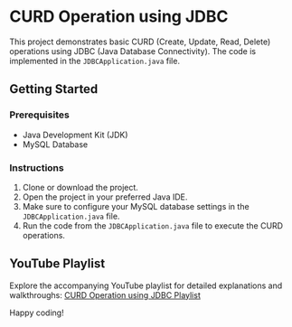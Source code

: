 # CURD Operation using JDBC

This project demonstrates basic CURD (Create, Update, Read, Delete) operations using JDBC (Java Database Connectivity). The code is implemented in the `JDBCApplication.java` file.

## Getting Started

### Prerequisites
- Java Development Kit (JDK)
- MySQL Database

### Instructions
1. Clone or download the project.
2. Open the project in your preferred Java IDE.
3. Make sure to configure your MySQL database settings in the `JDBCApplication.java` file.
4. Run the code from the `JDBCApplication.java` file to execute the CURD operations.

## YouTube Playlist
Explore the accompanying YouTube playlist for detailed explanations and walkthroughs:
[CURD Operation using JDBC Playlist](https://www.youtube.com/watch?v=anjK-UPokv0&list=PLJGUJ_hWXK50iM9AQ2wc2Hbm-TbDjeeSh)



Happy coding!
